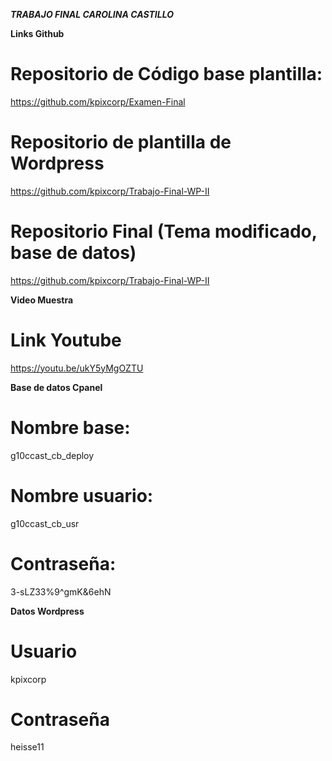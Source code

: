 ***TRABAJO FINAL CAROLINA CASTILLO***

**Links Github**

# Repositorio de Código base plantilla:
https://github.com/kpixcorp/Examen-Final

# Repositorio de plantilla de Wordpress
https://github.com/kpixcorp/Trabajo-Final-WP-II

# Repositorio Final (Tema modificado, base de datos)
https://github.com/kpixcorp/Trabajo-Final-WP-II


**Video Muestra**
# Link Youtube
https://youtu.be/ukY5yMgOZTU

**Base de datos Cpanel**

# Nombre base:
g10ccast_cb_deploy

# Nombre usuario:
g10ccast_cb_usr

# Contraseña: 
3-sLZ33%9^gmK&6ehN


**Datos Wordpress**

# Usuario 
kpixcorp

# Contraseña
heisse11


